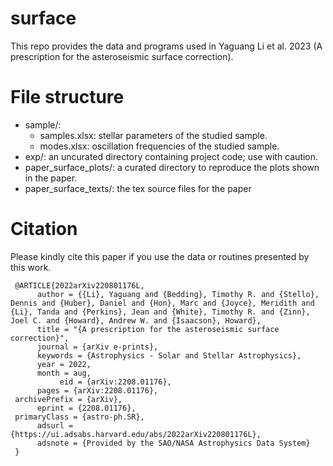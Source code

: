 # surface

This repo provides the data and programs used in Yaguang Li et al. 2023 (A prescription for the asteroseismic surface correction).

# File structure 
- sample/: 
     - samples.xlsx: stellar parameters of the studied sample.
     - modes.xlsx: oscillation frequencies of the studied sample.
- exp/: an uncurated directory containing project code; use with caution.
- paper_surface_plots/: a curated directory to reproduce the plots shown in the paper.
- paper_surface_texts/: the tex source files for the paper 


# Citation
Please kindly cite this paper if you use the data or routines presented by this work.

     @ARTICLE{2022arXiv220801176L,
          author = {{Li}, Yaguang and {Bedding}, Timothy R. and {Stello}, Dennis and {Huber}, Daniel and {Hon}, Marc and {Joyce}, Meridith and {Li}, Tanda and {Perkins}, Jean and {White}, Timothy R. and {Zinn}, Joel C. and {Howard}, Andrew W. and {Isaacson}, Howard},
          title = "{A prescription for the asteroseismic surface correction}",
          journal = {arXiv e-prints},
          keywords = {Astrophysics - Solar and Stellar Astrophysics},
          year = 2022,
          month = aug,
               eid = {arXiv:2208.01176},
          pages = {arXiv:2208.01176},
     archivePrefix = {arXiv},
          eprint = {2208.01176},
     primaryClass = {astro-ph.SR},
          adsurl = {https://ui.adsabs.harvard.edu/abs/2022arXiv220801176L},
          adsnote = {Provided by the SAO/NASA Astrophysics Data System}
     }



